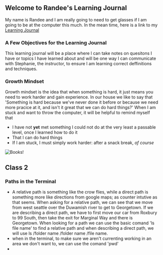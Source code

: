 ## Welcome to Randee's Learning Journal 

My name is Randee and I am really going to need to get glasses if I am going to be at the computer this much. In the mean time, here is a link to my [Learning Journal](https://github.com/RandeeOrion)
### A Few Objectives for the Learning Journal
This learning journal will be a place where I can take notes on quesitons I have or topics I have learned about and will be one way I can communicate with Stephanie, the instructor, to ensure I am learning correct deffinitions and techniques.
### Growth Mindset
Growth mindset is the idea that when something is hard, it just means you need to work harder and gain experience. In our house we like to say that 'Something is hard because we've never done it before or because we need more pracice at it, and isn't it great that we can do hard things?'
When I am stuck and want to throw the computer, it will be helpful to remind myself that 
- I have not **yet** met something I could not do at the very least a passable level, once I learned how to do it 
- That I can do hard things 
- If I am stuck, I must simply work harder: after a snack break, _of course_

![Books!](radbooks.jpg)

## Class 2
### Paths in the Terminal
- A relative path is something like the crow flies, while a direct path is something more like directions from google maps; as counter intutive as that seems. When asking for a relative path, we can see that we move from west seattle over the Duwamish river to get to Georgetown. If we are describing a direct path, we have to first move our car from Roxbury to 99 South, then take the exit for Marginal Way and there is Georgetown. When looking for a path we can use the basic comand 'ls file name' to find a relative path and when describing a direct path, we will use ls /folder name /folder name /file name. 
- when in the terminal, to make sure we aren't currenting working in an area we don't want to, we can use the comand 'pwd'
- 
